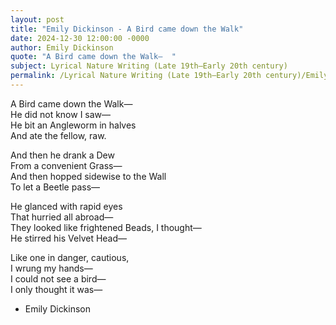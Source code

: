 ```yaml
---
layout: post
title: "Emily Dickinson - A Bird came down the Walk"
date: 2024-12-30 12:00:00 -0000
author: Emily Dickinson
quote: "A Bird came down the Walk—  "
subject: Lyrical Nature Writing (Late 19th–Early 20th century)
permalink: /Lyrical Nature Writing (Late 19th–Early 20th century)/Emily Dickinson/Emily Dickinson - A Bird came down the Walk
---
```


A Bird came down the Walk—  
He did not know I saw—  
He bit an Angleworm in halves  
And ate the fellow, raw.  

And then he drank a Dew  
From a convenient Grass—  
And then hopped sidewise to the Wall  
To let a Beetle pass—  

He glanced with rapid eyes  
That hurried all abroad—  
They looked like frightened Beads, I thought—  
He stirred his Velvet Head—  

Like one in danger, cautious,  
I wrung my hands—  
I could not see a bird—  
I only thought it was—  


- Emily Dickinson
